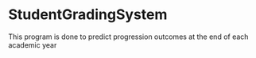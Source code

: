 # StudentGradingSystem
 This program is done to predict progression outcomes at the end of each academic  year
